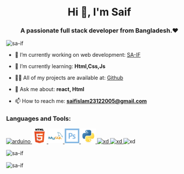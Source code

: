 <h1 align="center">Hi 👋, I'm Saif</h1>
<h3 align="center">A passionate full stack developer from Bangladesh.❤️</h3>

<p align="left"> <img src="https://komarev.com/ghpvc/?username=sa-if&label=Profile%20views&color=0e75b6&style=flat" alt="sa-if" /> </p>

- 🔭 I’m currently working on web development: [SA-IF](https://sa-if.github.io)

- 🌱 I’m currently learning: **Html,Css,Js**

- 👨‍💻 All of my projects are available at: [Github](https://github.com/sa-if)

- 💬 Ask me about: **react, Html**

- 📫 How to reach me: **saifislam23122005@gmail.com**



<h3 align="left">Languages and Tools:</h3>
<p align="left"> <a href="https://www.arduino.cc/" target="_blank" rel="noreferrer"> <img src="https://cdn.worldvectorlogo.com/logos/arduino-1.svg" alt="arduino" width="40" height="40"/> </a> <a href="https://www.w3schools.com/css/" target="_blank" rel="noreferrer"> <img src="https://raw.githubusercontent.com/devicons/devicon/master/icons/html5/html5-original-wordmark.svg" alt="html5" width="40" height="40"/> </a> <a href="https://www.linux.org/" target="_blank" rel="noreferrer"> <img src="https://raw.githubusercontent.com/devicons/devicon/master/icons/mysql/mysql-original-wordmark.svg" alt="mysql" width="40" height="40"/> </a> <a href="https://www.photoshop.com/en" target="_blank" rel="noreferrer"> <img src="https://raw.githubusercontent.com/devicons/devicon/master/icons/photoshop/photoshop-line.svg" alt="photoshop" width="40" height="40"/> </a> <a href="https://www.python.org" target="_blank" rel="noreferrer"> <img src="https://raw.githubusercontent.com/devicons/devicon/master/icons/python/python-original.svg" alt="python" width="40" height="40"/> </a>  <a href="https://www.adobe.com/products/xd.html" target="_blank" rel="noreferrer"> <img src="https://cdn.worldvectorlogo.com/logos/adobe-xd.svg" alt="xd" width="40" height="40"/> </a>  <a href="https://www.javascript.com/" target="_blank" rel="noreferrer"> <img src="https://cdn.worldvectorlogo.com/logos/javascript-1.svg" alt="xd" width="40" height="40"/> </a>  <a target="_blank" rel="noreferrer"> <img src="https://cdn.worldvectorlogo.com/logos/css-3.svg" alt="xd" width="40" height="40"/> </a>

</p>

<p><img align="center" src="https://github-readme-stats.vercel.app/api/top-langs?username=sa-if&show_icons=true&locale=en&layout=compact" alt="sa-if" /></p>

<p><img align="center" src="https://github-readme-streak-stats.herokuapp.com/?user=sa-if&" alt="sa-if" /></p>

